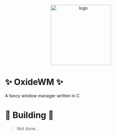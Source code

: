 <p align="center">

<img src="https://github.com/xfcisco/OxideWM/blob/main/oxidewm-v2.png?raw=true" alt="logo" width="200"/>

<h1>✨ OxideWM ✨</h1>

</p>

A fancy window manager written in C

# 🔨 Building 🔨
> Not done...
